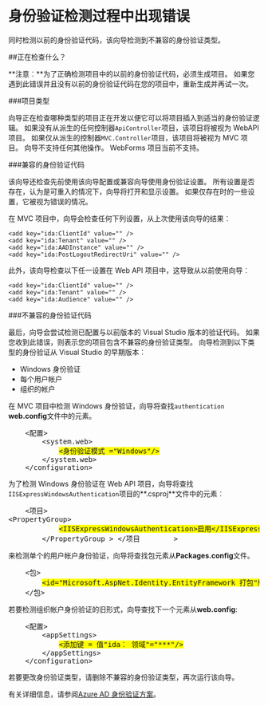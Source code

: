 <properties 
    pageTitle="身份验证检测过程中出现错误" 
    description="活动目录连接向导检测到不兼容的身份验证类型" 
    services="active-directory" 
    documentationCenter="" 
    authors="TomArcher" 
    manager="douge" 
    editor=""/>
  
<tags 
    ms.service="active-directory" 
    ms.workload="web" 
    ms.tgt_pltfrm="vs-getting-started" 
    ms.devlang="na" 
    ms.topic="article" 
    ms.date="08/15/2016" 
    ms.author="tarcher"/>

# <a name="error-during-authentication-detection"></a>身份验证检测过程中出现错误

同时检测以前的身份验证代码，该向导检测到不兼容的身份验证类型。   

##<a name="what-is-being-checked"></a>正在检查什么？

**注意︰**为了正确检测项目中的以前的身份验证代码，必须生成项目。  如果您遇到此错误并且没有以前的身份验证代码在您的项目中，重新生成并再试一次。

###<a name="project-types"></a>项目类型

向导正在检查哪种类型的项目正在开发以便它可以将项目插入到适当的身份验证逻辑。  如果没有从派生的任何控制器`ApiController`项目，该项目将被视为 WebAPI 项目。  如果仅从派生的控制器`MVC.Controller`项目，该项目将被视为 MVC 项目。  向导不支持任何其他操作。  WebForms 项目当前不支持。

###<a name="compatible-authentication-code"></a>兼容的身份验证代码

该向导还检查先前使用该向导配置或兼容向导使用身份验证设置。  所有设置是否存在，认为是可重入的情况下，向导将打开和显示设置。  如果仅存在时的一些设置，它被视为错误的情况。

在 MVC 项目中，向导会检查任何下列设置，从上次使用该向导的结果︰

    <add key="ida:ClientId" value="" />
    <add key="ida:Tenant" value="" />
    <add key="ida:AADInstance" value="" />
    <add key="ida:PostLogoutRedirectUri" value="" />

此外，该向导检查以下任一设置在 Web API 项目中，这导致从以前使用向导︰

    <add key="ida:ClientId" value="" />
    <add key="ida:Tenant" value="" />
    <add key="ida:Audience" value="" />

###<a name="incompatible-authentication-code"></a>不兼容的身份验证代码

最后，向导会尝试检测已配置与以前版本的 Visual Studio 版本的验证代码。 如果您收到此错误，则表示您的项目包含不兼容的身份验证类型。 向导检测到以下类型的身份验证从 Visual Studio 的早期版本︰

* Windows 身份验证 
* 每个用户帐户 
* 组织的帐户 
 

在 MVC 项目中检测 Windows 身份验证，向导将查找`authentication` **web.config**文件中的元素。

<pre>
    &lt;配置&gt;
        &lt;system.web&gt;
            <span style="background-color: yellow">&lt;身份验证模式 ="Windows"/&gt;</span>
        &lt;/system.web&gt;
    &lt;/configuration&gt;
</pre>

为了检测 Windows 身份验证在 Web API 项目，向导将查找`IISExpressWindowsAuthentication`项目的**.csproj**文件中的元素︰

<pre>
    &lt;项目&gt;
&lt;PropertyGroup&gt;
            <span style="background-color: yellow">&lt;IISExpressWindowsAuthentication&gt;启用&lt;/IISExpressWindowsAuthentication&gt;</span>
        &lt;/PropertyGroup > &lt;/项目        &gt;
</pre>

来检测单个的用户帐户身份验证，向导将查找包元素从**Packages.config**文件。

<pre>
    &lt;包&gt;
        <span style="background-color: yellow">&lt;id="Microsoft.AspNet.Identity.EntityFramework 打包"版本 ="2.1.0"targetFramework ="net45"/&gt;</span>
    &lt;/包&gt;
</pre>

若要检测组织帐户身份验证的旧形式，向导查找下一个元素从**web.config**:

<pre>
    &lt;配置&gt;
        &lt;appSettings&gt;
            <span style="background-color: yellow">&lt;添加键 = 值"ida︰ 领域"="***"/&gt;</span>
        &lt;/appSettings&gt;
    &lt;/configuration&gt;
</pre>

若要更改身份验证类型，请删除不兼容的身份验证类型，再次运行该向导。

有关详细信息，请参阅[Azure AD 身份验证方案](active-directory-authentication-scenarios.md)。